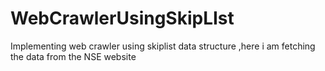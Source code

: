 # WebCrawlerUsingSkipLIst
Implementing web crawler using skiplist data structure ,here i am fetching the data from the NSE website
